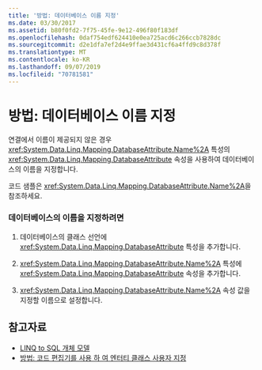 ```yaml
---
title: '방법: 데이터베이스 이름 지정'
ms.date: 03/30/2017
ms.assetid: b80f0fd2-7f75-45fe-9e12-496f80f183df
ms.openlocfilehash: 0daf754edf624410e0ea725acd6c266ccb7828dc
ms.sourcegitcommit: d2e1dfa7ef2d4e9ffae3d431cf6a4ffd9c8d378f
ms.translationtype: MT
ms.contentlocale: ko-KR
ms.lasthandoff: 09/07/2019
ms.locfileid: "70781581"
---
```

# <a name="how-to-specify-database-names"></a>방법: 데이터베이스 이름 지정
연결에서 이름이 제공되지 않은 경우 <xref:System.Data.Linq.Mapping.DatabaseAttribute.Name%2A> 특성의 <xref:System.Data.Linq.Mapping.DatabaseAttribute> 속성을 사용하여 데이터베이스의 이름을 지정합니다.  
  
 코드 샘플은 <xref:System.Data.Linq.Mapping.DatabaseAttribute.Name%2A>을 참조하세요.  
  
### <a name="to-specify-the-name-of-the-database"></a>데이터베이스의 이름을 지정하려면  
  
1. 데이터베이스의 클래스 선언에 <xref:System.Data.Linq.Mapping.DatabaseAttribute> 특성을 추가합니다.  
  
2. <xref:System.Data.Linq.Mapping.DatabaseAttribute.Name%2A> 특성에 <xref:System.Data.Linq.Mapping.DatabaseAttribute> 속성을 추가합니다.  
  
3. <xref:System.Data.Linq.Mapping.DatabaseAttribute.Name%2A> 속성 값을 지정할 이름으로 설정합니다.  
  
## <a name="see-also"></a>참고자료

- [LINQ to SQL 개체 모델](the-linq-to-sql-object-model.md)
- [방법: 코드 편집기를 사용 하 여 엔터티 클래스 사용자 지정](how-to-customize-entity-classes-by-using-the-code-editor.md)
